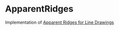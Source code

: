 # ApparentRidges
Implementation of [Apparent Ridges for Line Drawings](https://people.csail.mit.edu/tjudd/apparentridges.html)
